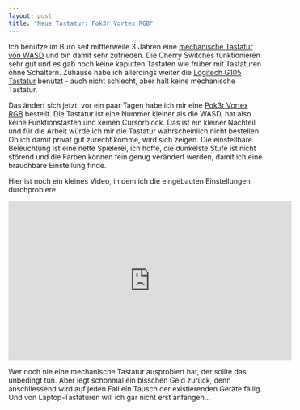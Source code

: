 ```yaml
---
layout: post
title: "Neue Tastatur: Pok3r Vortex RGB"
---
```

Ich benutze im Büro seit mittlerweile 3 Jahren eine [mechanische Tastatur von WASD][0] und bin damit sehr zufrieden. Die Cherry Switches funktionieren sehr gut und es gab noch keine kaputten Tastaten wie früher mit Tastaturen ohne Schaltern. Zuhause habe ich allerdings weiter die [Logitech G105 Tastatur][2] benutzt - auch nicht schlecht, aber halt keine mechanische Tastatur.

Das ändert sich jetzt: vor ein paar Tagen habe ich mir eine [Pok3r Vortex RGB][1] bestellt. Die Tastatur ist eine Nummer kleiner als die WASD, hat also keine Funktionstasten und keinen Cursorblock. Das ist ein kleiner Nachteil und für die Arbeit würde ich mir die Tastatur wahrscheinlich nicht bestellen. Ob ich damit privat gut zurecht komme, wird sich zeigen. Die einstellbare Beleuchtung ist eine nette Spielerei, ich hoffe, die dunkelste Stufe ist nicht störend und die Farben können fein genug verändert werden, damit ich eine brauchbare Einstellung finde.

Hier ist noch ein kleines Video, in dem ich die eingebauten Einstellungen durchprobiere.

<iframe width="560" height="315" src="https://www.youtube-nocookie.com/embed/Z7qAGD09nKM" frameborder="0" allowfullscreen><a href="https://www.youtube.com/watch?v=Z7qAGD09nKM">Bei Youtube ansehen</a></iframe>

Wer noch nie eine mechanische Tastatur ausprobiert hat, der sollte das unbedingt tun. Aber legt schonmal ein bisschen Geld zurück, denn anschliessend wird auf jeden Fall ein Tausch der existierenden Geräte fällig. Und von Laptop-Tastaturen will ich gar nicht erst anfangen...

[0]: http://blog.kopis.de/2014/04/02/mechanisches-keyboard-von-wasd/
[1]: https://www.amazon.de/gp/product/B01LZR7H7R/kopisde-21
[2]: https://www.amazon.de/Logitech-Gaming-Tastatur-schnurgebunden-deutsches-Tastaturlayout/dp/B00CJ5FNI8/kopisde-21
